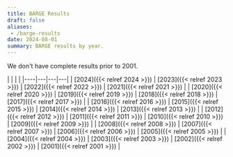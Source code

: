 ```yaml
---
title: BARGE Results
draft: false
aliases:
 - /barge-results
date: 2024-08-01
summary: BARGE results by year.
---
```


We don't have complete results prior to 2001.

| | | |
|----|---|---|---|
| [2024]({{< relref 2024 >}}) | [2023]({{< relref 2023 >}}) | [2022]({{< relref 2022 >}}) | [2021]({{< relref 2021 >}}) |
| [2020]({{< relref 2020 >}}) | [2019]({{< relref 2019 >}}) | [2018]({{< relref 2018 >}}) | [2017]({{< relref 2017 >}}) |
| [2016]({{< relref 2016 >}}) | [2015]({{< relref 2015 >}}) | [2014]({{< relref 2014 >}}) | [2013]({{< relref 2013 >}}) |
| [2012]({{< relref 2012 >}}) | [2011]({{< relref 2011 >}}) | [2010]({{< relref 2010 >}}) | [2009]({{< relref 2009 >}}) |
| [2008]({{< relref 2008 >}}) | [2007]({{< relref 2007 >}}) | [2006]({{< relref 2006 >}}) | [2005]({{< relref 2005 >}}) |
| [2004]({{< relref 2004 >}}) | [2003]({{< relref 2003 >}}) | [2002]({{< relref 2002 >}}) | [2001]({{< relref 2001 >}}) |

